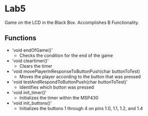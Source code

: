 Lab5
====

Game on the LCD in the Black Box. Accomplishes B Functionality.

## Functions
- 'void endOfGame()'
    - Checks the condition for the end of the game
- 'void cleartimer()'
    - Clears the timer
- 'void movePlayerInResponseToButtonPush(char buttonToTest)
    - Moves the player according to the button that was pressed
- 'void testAndRespondToButtonPush(char buttonToTest)'
    - Identifies which button was pressed
- 'void init_timer()'
    - Initializes the timer within the MSP430
- 'void init_buttons()'
    - Initializes the buttons 1 through 4 on pins 1.0, 1.1, 1.2, and 1.4
